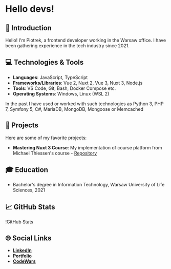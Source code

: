 # Hello devs!

## 👋 Introduction

Hello! I'm Piotrek, a frontend developer working in the Warsaw office. I have been gathering experience in the tech industry since 2021.

## 💻 Technologies & Tools

- **Languages**: JavaScript, TypeScript
- **Frameworks/Libraries**: Vue 2, Nuxt 2, Vue 3, Nuxt 3, Node.js
- **Tools**: VS Code, Git, Bash, Docker Compose etc.
- **Operating Systems**: Windows, Linux (WSL 2)

In the past I have used or worked with such technologies as Python 3, PHP 7, Symfony 5, C#, MariaDB, MongoDB, Mongoose or Memcached

## 🚀 Projects

Here are some of my favorite projects:

- **Mastering Nuxt 3 Course**: My implementation of course platform from Michael Thiessen's course - [Repository](https://github.com/PibedeBarr10/mastering-nuxt-3-course)

## 🎓 Education

- Bachelor's degree in Information Technology, Warsaw University of Life Sciences, 2021

## 📈 GitHub Stats

!GitHub Stats

## 🌐 Social Links

- [**LinkedIn**](https://pl.linkedin.com/in/piotr-wojtasiewicz-2602a7229)
- [**Portfolio**](https://pibedebarr10.github.io/Portfolio)
- [**CodeWars**](https://www.codewars.com/users/PibedeBarr10)

<!--
**PibedeBarr10/PibedeBarr10** is a ✨ _special_ ✨ repository because its `README.md` (this file) appears on your GitHub profile.

Here are some ideas to get you started:

- 🔭 I’m currently working on ...
- 🌱 I’m currently learning ...
- 👯 I’m looking to collaborate on ...
- 🤔 I’m looking for help with ...
- 💬 Ask me about ...
- 📫 How to reach me: ...
- 😄 Pronouns: ...
- ⚡ Fun fact: ...
-->
